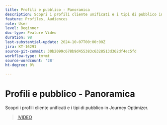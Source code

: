 ```yaml
---
title: Profili e pubblico - Panoramica
description: Scopri i profili cliente unificati e i tipi di pubblico in Journey Optimizer.
feature: Profiles, Audiences
role: User
level: Beginner
doc-type: Feature Video
duration: 98
last-substantial-update: 2024-10-07T00:00:00Z
jira: KT-16291
source-git-commit: 30b2099c678b9d455383c6328513d362df4ec5fd
workflow-type: tm+mt
source-wordcount: '28'
ht-degree: 0%

---
```



# Profili e pubblico - Panoramica

Scopri i profili cliente unificati e i tipi di pubblico in Journey Optimizer.

>[!VIDEO](https://video.tv.adobe.com/v/3432671/?learn=on)
